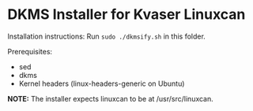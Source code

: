 # DKMS Installer for Kvaser Linuxcan #

Installation instructions: Run `sudo ./dkmsify.sh` in this folder.

Prerequisites:

- sed
- dkms
- Kernel headers (linux-headers-generic on Ubuntu)

**NOTE:** The installer expects linuxcan to be at /usr/src/linuxcan.
